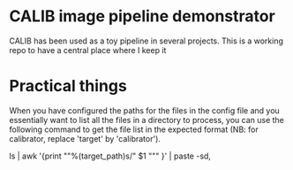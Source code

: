 # CALIB image pipeline demonstrator 
CALIB has been used as a toy pipeline in several projects. This is a working repo to have a central place where I keep it

# Practical things

When you have configured the paths for the files in the config file and you essentially want to list all the files in a directory to process, you can use the following command to get the file list in the expected format (NB: for calibrator, replace 'target' by 'calibrator').

ls | awk '{print "\"%(target_path)s/" $1 "\"" }' | paste -sd,
